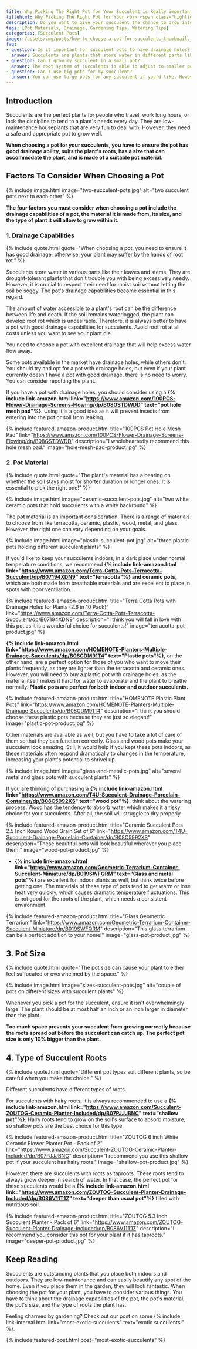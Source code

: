 ```yaml
--- 
title: Why Picking The Right Pot for Your Succulent is Really important?
titlehtml: Why Picking The Right Pot for Your <br> <span class="highlight"> Succulent is Really important?</span>
description: Do you want to give your succulent the chance to grow into its healthiest self? Read ahead to learn how to choose the right pot for it!
tags: [Pot Materials, Drainage, Gardening Tips, Watering Tips]
categories: [Succulent Pots]
image: /assets/img/posts/how-to-choose-a-pot-for-succulents_thumbnail.jpg
faq: 
- question: Is it important for succulent pots to have drainage holes?
  answer: Succulents are plants that store water in different parts like leaves, stems and roots. Being placed in a pot with excellent drainage capabilities allows the succulent to avoid root rot as the roots require slightly moist soil. If it is left in soggy soil, the plant reacts poorly and may even die.
- question: Can I grow my succulent in a small pot?
  answer: The root system of succulents is able to adjust to smaller pots. However, if you want the plant to be at its healthiest ensure that the pot is at least half an inch bigger than the succulent. Doing so means that the plant has enough space to spread its roots comfortably.
- question: Can I use big pots for my succulent?
  answer: You can use large pots for any succulent if you’d like. However, this does not ensure your succulent has a healthier growth. It is always recommended to use a pot at least ½ inches larger than the plant.
---
```


## Introduction

Succulents are the perfect plants for people who travel, work long hours, or lack the discipline to tend to a plant's needs every day.  They are low-maintenance houseplants that are very fun to deal with. However, they need a safe and appropriate pot to grow well. 

**When choosing a pot for your succulents, you have to ensure the pot has good drainage ability, suits the plant's roots, has a size that can accommodate the plant, and is made of a suitable pot material.**

## Factors To Consider When Choosing a Pot

{% include image.html image="two-succulent-pots.jpg" alt="two succulent pots next to each other" %}

**The four factors you must consider when choosing a pot include the drainage capabilities of a pot, the material it is made from, its size, and the type of plant it will allow to grow within it.**

### 1. Drainage Capabilities

{% include quote.html quote="When choosing a pot, you need to ensure it has good drainage; otherwise, your plant may suffer by the hands of root rot." %}

Succulents store water in various parts like their leaves and stems. They are drought-tolerant plants that don't trouble you with being excessively needy. However, it is crucial to respect their need for moist soil without letting the soil be soggy. The pot's drainage capabilities become essential in this regard.

The amount of water accessible to a plant's root can be the difference between life and death. If the soil remains waterlogged, the plant can develop root rot which is undesirable. Therefore, it is always better to have a pot with good drainage capabilities for succulents. Avoid root rot at all costs unless you want to see your plant die. 

You need to choose a pot with excellent drainage that will help excess water flow away. 

Some pots available in the market have drainage holes, while others don't. You should try and opt for a pot with drainage holes, but even if your plant currently doesn't have a pot with good drainage, there is no need to worry. You can consider repotting the plant. 

If you have a pot with drainage holes, you should consider using a **{% include link-amazon.html link="https://www.amazon.com/100PCS-Flower-Drainage-Screens-Flowing/dp/B08GSTDWDD" text="pot hole mesh pad"%}**. Using it is a good idea as it will prevent insects from entering into the pot or soil from leaking. 

{% include featured-amazon-product.html title="100PCS Pot Hole Mesh Pad" link="https://www.amazon.com/100PCS-Flower-Drainage-Screens-Flowing/dp/B08GSTDWDD" description="I wholeheartedly recommend this hole mesh pad." image="hole-mesh-pad-product.jpg" %}

### 2. Pot Material

{% include quote.html quote="The plant's material has a bearing on whether the soil stays moist for shorter duration or longer ones. It is essential to pick the right one!" %}

{% include image.html image="ceramic-succulent-pots.jpg" alt="two white ceramic pots that hold succulents with a white backround" %}

The pot material is an important consideration. There is a range of materials to choose from like terracotta, ceramic, plastic, wood, metal, and glass. However, the right one can vary depending on your goals.

{% include image.html image="plastic-succulent-pot.jpg" alt="three plastic pots holding different succulent plants" %}

If you'd like to keep your succulents indoors, in a dark place under normal temperature conditions, we recommend **{% include link-amazon.html link="https://www.amazon.com/Terra-Cotta-Pots-Terracotta-Succulent/dp/B07194XDN9" text="terracotta"%} and ceramic pots**, which are both made from breathable materials and are excellent to place in spots with poor ventilation. 

{% include featured-amazon-product.html title="Terra Cotta Pots with Drainage Holes for Plants (2.6 in 10 Pack)" link="https://www.amazon.com/Terra-Cotta-Pots-Terracotta-Succulent/dp/B07194XDN9" description="I think you will fall in love with this pot as it is a wonderful choice for succulents!" image="terracotta-pot-product.jpg" %}

**{% include link-amazon.html link="https://www.amazon.com/HOMENOTE-Planters-Multiple-Drainage-Succulents/dp/B08CDM91T4" text="Plastic pots"%}**, on the other hand, are a perfect option for those of you who want to move their plants frequently, as they are lighter than the terracotta and ceramic ones. However, you will need to buy a plastic pot with drainage holes, as the material itself makes it hard for water to evaporate and the plant to breathe normally. **Plastic pots are perfect for both indoor and outdoor succulents.**

{% include featured-amazon-product.html title="HOMENOTE Plastic Plant Pots" link="https://www.amazon.com/HOMENOTE-Planters-Multiple-Drainage-Succulents/dp/B08CDM91T4" description="I think you should choose these plastic pots because they are just so elegant!" image="plastic-pot-product.jpg" %}

Other materials are available as well, but you have to take a lot of care of them so that they can function correctly. Glass and wood pots make your succulent look amazing. Still, it would help if you kept these pots indoors, as these materials often respond dramatically to changes in the temperature, increasing your plant's potential to shrivel up.

{% include image.html image="glass-and-metalic-pots.jpg" alt="several metal and glass pots with succulent plants" %}

If you are thinking of purchasing a **{% include link-amazon.html link="https://www.amazon.com/T4U-Succulent-Drainage-Porcelain-Container/dp/B08C5992XS" text="wood pot"%}**, think about the watering process. Wood has the tendency to absorb water which makes it a risky choice for your succulents. After all, the soil will struggle to dry properly.

{% include featured-amazon-product.html title="Ceramic Succulent Pots 2.5 Inch Round Wood Grain Set of 6" link="https://www.amazon.com/T4U-Succulent-Drainage-Porcelain-Container/dp/B08C5992XS" description="These beautiful pots will look beautiful wherever you place them!" image="wood-pot-product.jpg" %}

- **{% include link-amazon.html link="https://www.amazon.com/Geometric-Terrarium-Container-Succulent-Miniature/dp/B019SWFQRM" text="Glass and metal pots"%}** are excellent for indoor plants as well, but think twice before getting one. The materials of these type of pots tend to get warm or lose heat very quickly, which causes dramatic temperature fluctuations. This is not good for the roots of the plant, which needs a consistent environment. 


{% include featured-amazon-product.html title="Glass Geometric Terrarium" link="https://www.amazon.com/Geometric-Terrarium-Container-Succulent-Miniature/dp/B019SWFQRM" description="This glass terrarium can be a perfect addition to your home!" image="glass-pot-product.jpg" %}

## 3. Pot Size

{% include quote.html quote="The pot size can cause your plant to either feel suffocated or overwhelmed by the space." %}

 {% include image.html image="sizes-succulent-pots.jpg" alt="couple of pots on different sizes with succulent plants" %}

Whenever you pick a pot for the succulent, ensure it isn't overwhelmingly large. The plant should be at most half an inch or an inch larger in diameter than the plant.

**Too much space prevents your succulent from growing correctly because the roots spread out before the succulent can catch up.  The perfect pot size is only 10%  bigger than the plant.**

## 4. Type of Succulent Roots

{% include quote.html quote="Different pot types suit different plants, so be careful when you make the choice." %}

Different succulents have different types of roots. 

For succulents with hairy roots, it is always recommended to use a **{% include link-amazon.html link="https://www.amazon.com/Succulent-ZOUTOG-Ceramic-Planter-Included/dp/B07PJJJBNC" text="shallow pot"%}**. Hairy roots tend to grow on the soil's surface to absorb moisture, so shallow pots are the best choice for this type.

{% include featured-amazon-product.html title="ZOUTOG 6 inch White Ceramic Flower Planter Pot - Pack of 2" link="https://www.amazon.com/Succulent-ZOUTOG-Ceramic-Planter-Included/dp/B07PJJJBNC" description="I recommend you use this shallow pot if your succulent has hairy roots." image="shallow-pot-product.jpg" %}

However, there are succulents with roots as taproots. These roots tend to always grow deeper in search of water. In that case, the perfect pot for these succulents would be a **{% include link-amazon.html link="https://www.amazon.com/ZOUTOG-Succulent-Planter-Drainage-Included/dp/B086V11T1Z" text="deeper than usual pot"%}** filled with nutritious soil.

{% include featured-amazon-product.html title="ZOUTOG 5.3 Inch Succulent Planter - Pack of 6" link="https://www.amazon.com/ZOUTOG-Succulent-Planter-Drainage-Included/dp/B086V11T1Z" description="I recommend you consider this pot for your plant if it has taproots." image="deeper-pot-product.jpg" %}

## Keep Reading 

Succulents are outstanding plants that you place both indoors and outdoors. They are low-maintenance and can easily beautify any spot of the home. Even if you place them in the garden, they will look fantastic. When choosing the pot for your plant, you have to consider various things. You have to think about the drainage capabilities of the pot, the pot's material, the pot's size, and the type of roots the plant has. 

Feeling charmed by gardening? Check out our post on some {% include link-internal.html link="most-exotic-succulents" text="exotic succulents!" %}.

{% include featured-post.html post="most-exotic-succulents" %}
